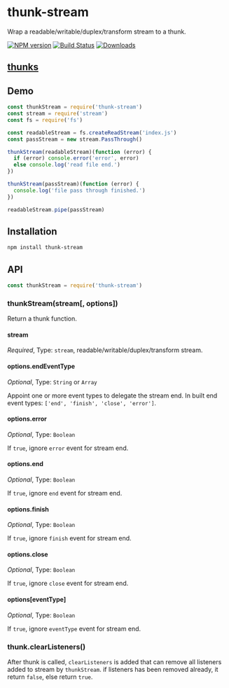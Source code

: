 # thunk-stream

Wrap a readable/writable/duplex/transform stream to a thunk.

[![NPM version][npm-image]][npm-url]
[![Build Status][travis-image]][travis-url]
[![Downloads][downloads-image]][downloads-url]

## [thunks](https://github.com/thunks/thunks)

## Demo

```js
const thunkStream = require('thunk-stream')
const stream = require('stream')
const fs = require('fs')

const readableStream = fs.createReadStream('index.js')
const passStream = new stream.PassThrough()

thunkStream(readableStream)(function (error) {
  if (error) console.error('error', error)
  else console.log('read file end.')
})

thunkStream(passStream)(function (error) {
  console.log('file pass through finished.')
})

readableStream.pipe(passStream)
```

## Installation

```bash
npm install thunk-stream
```

## API

```js
const thunkStream = require('thunk-stream')
```

### thunkStream(stream[, options])

Return a thunk function.

#### stream

*Required*, Type: `stream`, readable/writable/duplex/transform stream.

#### options.endEventType

*Optional*, Type: `String` or `Array`

Appoint one or more event types to delegate the stream end. In built end event types: `['end', 'finish', 'close', 'error']`.

#### options.error

*Optional*, Type: `Boolean`

If `true`, ignore `error` event for stream end.

#### options.end

*Optional*, Type: `Boolean`

If `true`, ignore `end` event for stream end.

#### options.finish

*Optional*, Type: `Boolean`

If `true`, ignore `finish` event for stream end.

#### options.close

*Optional*, Type: `Boolean`

If `true`, ignore `close` event for stream end.

#### options[eventType]

*Optional*, Type: `Boolean`

If `true`, ignore `eventType` event for stream end.

### thunk.clearListeners()

After thunk is called, `clearListeners` is added that can remove all listeners  added to stream by `thunkStream`. if listeners has been removed already, it return `false`, else return `true`.

[npm-url]: https://npmjs.org/package/thunk-stream
[npm-image]: http://img.shields.io/npm/v/thunk-stream.svg

[travis-url]: https://travis-ci.org/thunks/thunk-stream
[travis-image]: http://img.shields.io/travis/thunks/thunk-stream.svg

[downloads-url]: https://npmjs.org/package/thunk-stream
[downloads-image]: http://img.shields.io/npm/dm/thunk-stream.svg?style=flat-square
